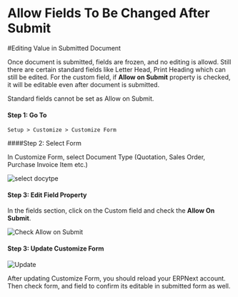 <!-- add-breadcrumbs -->
# Allow Fields To Be Changed After Submit

#Editing Value in Submitted Document

Once document is submitted, fields are frozen, and no editing is allowd. Still there are certain standard fields like Letter Head, Print Heading which can still be edited. For the custom field, if **Allow on Submit** property is checked, it will be editable even after document is submitted.

<div class="well"> Standard fields cannot be set as Allow on Submit.</div>

#### Step 1: Go To

`Setup > Customize > Customize Form`

####Step 2: Select Form

In Customize Form, select Document Type (Quotation, Sales Order, Purchase Invoice Item etc.)

<img alt="select docytpe" class="screenshot" src="/docs/assets/img/articles/allow-on-submit-1.png">

#### Step 3: Edit Field Property

In the fields section, click on the Custom field and check the **Allow On Submit**.

<img alt="Check Allow on Submit" class="screenshot" src="/docs/assets/img/articles/allow-on-submit-2.png">

#### Step 3: Update Customize Form

<img alt="Update" class="screenshot" src="/docs/assets/img/articles/allow-on-submit-3.png">

After updating Customize Form, you should reload your ERPNext account. Then check form, and field to confirm its editable in submitted form as well.

<!-- markdown -->
